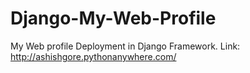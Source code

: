 # Django-My-Web-Profile
My Web profile Deployment in Django Framework.
Link: http://ashishgore.pythonanywhere.com/
